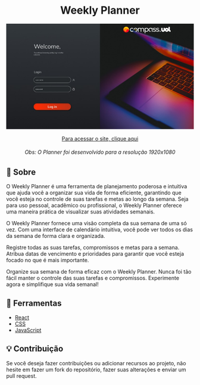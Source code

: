 <h1 align="center">
  Weekly Planner
</h1>

<div align="center">
  <img heigth="200em" src="./src/assets/Login.jpeg"/>
  
  <a href="https://weekly-planner-a8b5-m9ukvkd3e-william-klein7.vercel.app">Para acessar o site, clique aqui</a>
  <h6>
    Obs: O Planner foi desenvolvido para a resolução 1920x1080
  </h6>
</div>

## 📔 Sobre
O Weekly Planner é uma ferramenta de planejamento poderosa e intuitiva que ajuda você a organizar sua vida de forma eficiente, garantindo que você esteja no controle de suas tarefas e metas ao longo da semana. Seja para uso pessoal, acadêmico ou profissional, o Weekly Planner oferece uma maneira prática de visualizar suas atividades semanais.

O Weekly Planner fornece uma visão completa da sua semana de uma só vez. Com uma interface de calendário intuitiva, você pode ver todos os dias da semana de forma clara e organizada.

Registre todas as suas tarefas, compromissos e metas para a semana. Atribua datas de vencimento e prioridades para garantir que você esteja focado no que é mais importante.

Organize sua semana de forma eficaz com o Weekly Planner. Nunca foi tão fácil manter o controle das suas tarefas e compromissos. Experimente agora e simplifique sua vida semanal!

## 🔨 Ferramentas
- [React](https://legacy.reactjs.org/docs/getting-started.html)
- [CSS](https://developer.mozilla.org/en-US/docs/Web/CSS)
- [JavaScript](https://developer.mozilla.org/en-US/docs/Web/JavaScript)


## 💡 Contribuição
Se você deseja fazer contribuições ou adicionar recursos ao projeto, não hesite em fazer um fork do repositório, fazer suas alterações e enviar um pull request.
